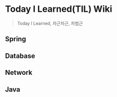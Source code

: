 # Today I Learned(TIL) Wiki
> Today I Learned, 차근차근, 차범근

## Spring

## Database

## Network

## Java
